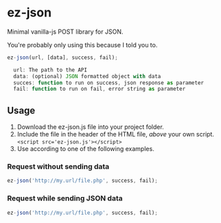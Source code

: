 # ez-json
Minimal vanilla-js POST library for JSON.

You're probably only using this because I told you to.

```javascript
ez-json(url, [data], success, fail);

  url: The path to the API
  data: (optional) JSON formatted object with data
  succes: function to run on success, json response as parameter
  fail: function to run on fail, error string as parameter
```

## Usage
1. Download the ez-json.js file into your project folder.
2. Include the file in the header of the HTML file, *above* your own script.  
`<script src='ez-json.js'></script>`
3. Use according to one of the following examples.

### Request without sending data
```javascript
ez-json('http://my.url/file.php', success, fail);
```

### Request while sending JSON data
```javascript
ez-json('http://my.url/file.php', success, fail);
```
